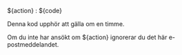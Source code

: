 ${action} : ${code}

Denna kod upphör att gälla om en timme.

Om du inte har ansökt om ${action} ignorerar du det här e-postmeddelandet.
